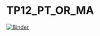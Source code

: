 # TP12_PT_OR_MA
 
[![Binder](https://mybinder.org/badge_logo.svg)](https://mybinder.org/v2/gh/CCayssiols/TP12_PT_OR_MA/HEAD)
